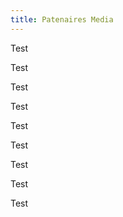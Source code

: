 ```yaml
---
title: Patenaires Media
---
```


<div class="randomize_plz">

<div class="bloc bloc1">
    <p>Test</p>
</div>

<div class="bloc bloc2h">
    <p>Test</p>
</div>

<div class="bloc bloc2h">
    <p>Test</p>
</div>

<div class="bloc bloc2v2h">
    <p>Test</p>
</div>

<div class="bloc bloc2v">
    <p>Test</p>
</div>

<div class="bloc bloc2v">
    <p>Test</p>
</div>

<div class="bloc bloc2h">
    <p>Test</p>
</div>

<div class="bloc bloc1">
    <p>Test</p>
</div>

<div class="bloc bloc1">
    <p>Test</p>
</div>

</div>
